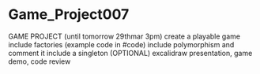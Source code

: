 # Game_Project007

GAME PROJECT (until tomorrow 29thmar 3pm)
create a playable game
include factories (example code in #code)
include polymorphism and comment it
include a singleton (OPTIONAL)
excalidraw presentation, game demo, code review
